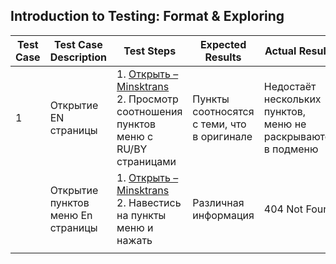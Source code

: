## Introduction to Testing: Format & Exploring

| Test Case | Test Case Description             | Test Steps                                                                                                                               | Expected Results                           | Actual Results                                               | Pass/Fail |
| --------- | --------------------------------- | ---------------------------------------------------------------------------------------------------------------------------------------- | ------------------------------------------ | ------------------------------------------------------------ | --------- |
| 1         | Открытие EN страницы              | 1. [Открыть – Minsktrans](https://minsktrans.by/en/international-bus-routes/)<br>2. Просмотр соотношения пунктов меню с RU/BY страницами | Пункты соотносятся с теми, что в оригинале | Недостаёт нескольких пунктов, меню не раскрываются в подменю | Fail          |
|           | Открытие пунктов меню En страницы | 1. [Открыть – Minsktrans](https://minsktrans.by/en/international-bus-routes/) <br> 2. Навестись на пункты меню и нажать                  | Различная информация                       | 404 Not Found                                                | Fail      |
|           |                                   |                                                                                                                                          |                                            |                                                              |           |
